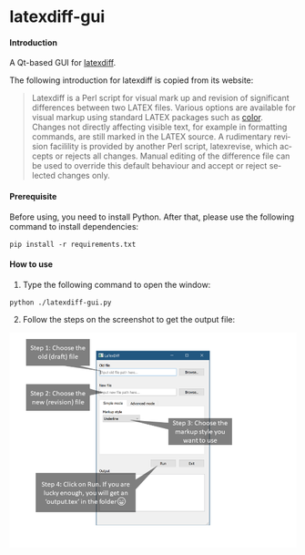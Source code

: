 # latexdiff-gui

#### Introduction

A Qt-based GUI for [latexdiff](https://www.ctan.org/pkg/latexdiff).

The following introduction for latexdiff is copied from its website:

> La­texd­iff is a Perl script for vi­sual mark up and re­vi­sion of sig­nif­i­cant dif­fer­ences be­tween two LATEX files. Var­i­ous op­tions are avail­able for vi­sual markup us­ing stan­dard LATEX pack­ages such as [color](https://www.ctan.org/pkg/color). Changes not di­rectly af­fect­ing vis­i­ble text, for ex­am­ple in for­mat­ting com­mands, are still marked in the LATEX source. A rudi­men­tary re­vi­sion fa­cilil­ity is pro­vided by an­other Perl script, la­texre­vise, which ac­cepts or re­jects all changes. Man­ual edit­ing of the dif­fer­ence file can be used to over­ride this de­fault be­haviour and ac­cept or re­ject se­lected changes only.

#### Prerequisite

Before using, you need to install Python. After that, please use the following command to install dependencies:

```shell
pip install -r requirements.txt
```

#### How to use

1. Type the following command to open the window:

```shell
python ./latexdiff-gui.py
```

2. Follow the steps on the screenshot to get the output file:

![](https://raw.githubusercontent.com/raysworld/latexdiff-gui/master/figs/how-to-use.png?token=AB5QWU7W6JBVNE3SJTWXICK5IGDAY)
